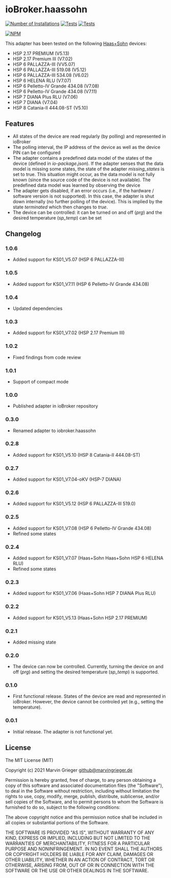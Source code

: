 # ioBroker.haassohn
[![Number of Installations](http://iobroker.live/badges/haassohn-installed.svg)](http://iobroker.live/badges/haassohn-stable.svg) [![Tests](https://travis-ci.org/marvingrieger/ioBroker.haassohn.svg?branch=master)](https://travis-ci.org/marvingrieger/ioBroker.haassohn) [![Tests](https://ci.appveyor.com/api/projects/status/pa1806omq9l1qdii?svg=true)](https://ci.appveyor.com/project/marvingrieger/iobroker-haassohn)

[![NPM](https://nodei.co/npm/iobroker.haassohn.png)](https://npmjs.org/package/iobroker.haassohn)

This adapter has been tested on the following [Haas+Sohn](http://haassohn.com) devices:
* HSP 2.17 PREMIUM (V5.13)
* HSP 2.17 Premium III (V7.02)
* HSP 6 PALLAZZA-III (VV5.07)
* HSP 6 PALLAZZA-III 519.08 (V5.12)
* HSP 6 PALLAZZA-III 534.08 (V6.02)
* HSP 6 HELENA RLU (V7.07)
* HSP 6 Pelletto-IV Grande 434.08 (V7.08)
* HSP 6 Pelletto-IV Grande 434.08 (V7.11)
* HSP 7 DIANA Plus RLU (V7.06)
* HSP 7 DIANA (V7.04)
* HSP 8 Catania-II 444.08-ST (V5.10)

## Features
* All states of the device are read regularly (by polling) and represented in ioBroker
* The polling interval, the IP address of the device as well as the device PIN can be configured
* The adapter contains a predefined data model of the states of the device (defined in *io-package.json*). If the adapter senses that the data model is missing some states, the state of the adapter *missing_states* is set to true. This situation might occur, as the data model is not fully known (since the source code of the device is not available). The predefined data model was learned by observing the device
* The adapter gets disabled, if an error occurs (i.e., if the hardware / software version is not supported). In this case, the adapter is shut down internally (no further polling of the device). This is implied by the state *terminated* which then changes to *true*.
* The device can be controlled: it can be turned on and off (*prg*) and the desired temperature (*sp_temp*) can be set

## Changelog
### 1.0.6
* Added support for KS01_V5.07 (HSP 6 PALLAZZA-III)

### 1.0.5
* Added support for KS01_V7.11 (HSP 6 Pelletto-IV Grande 434.08)

### 1.0.4
* Updated dependencies

### 1.0.3
* Added support for KS01_V7.02 (HSP 2.17 Premium III)

### 1.0.2
* Fixed findings from code review

### 1.0.1
* Support of compact mode

### 1.0.0
* Published adapter in ioBroker repository

### 0.3.0
* Renamed adapter to iobroker.haassohn

### 0.2.8
* Added support for KS01_V5.10 (HSP 8 Catania-II 444.08-ST)

### 0.2.7
* Added support for KS01_V7.04-oKV (HSP-7 DIANA)

### 0.2.6
* Added support for KS01_V5.12 (HSP 6 PALLAZZA-III 519.0)

### 0.2.5
* Added support for KS01_V7.08 (HSP 6 Pelletto-IV Grande 434.08)
* Refined some states

### 0.2.4
* Added support for KS01_V7.07 (Haas+Sohn Haas+Sohn HSP 6 HELENA RLU)
* Refined some states

### 0.2.3
* Added support for KS01_V7.06 (Haas+Sohn HSP 7 DIANA Plus RLU)

### 0.2.2
* Added support for KS01_V5.13 (Haas+Sohn HSP 2.17 PREMIUM)

### 0.2.1
* Added missing state

### 0.2.0
* The device can now be controlled. Currently, turning the device on and off (*prg*) and setting the desired temperature (*sp_temp*) is supported.

### 0.1.0
* First functional release. States of the device are read and represented in ioBroker. However, the device cannot be controled yet (e.g., setting the temperature).

### 0.0.1
* Initial release. The adapter is not functional yet.

## License
The MIT License (MIT)

Copyright (c) 2021 Marvin Grieger <github@marvingrieger.de>

Permission is hereby granted, free of charge, to any person obtaining a copy
of this software and associated documentation files (the "Software"), to deal
in the Software without restriction, including without limitation the rights
to use, copy, modify, merge, publish, distribute, sublicense, and/or sell
copies of the Software, and to permit persons to whom the Software is
furnished to do so, subject to the following conditions:

The above copyright notice and this permission notice shall be included in
all copies or substantial portions of the Software.

THE SOFTWARE IS PROVIDED "AS IS", WITHOUT WARRANTY OF ANY KIND, EXPRESS OR
IMPLIED, INCLUDING BUT NOT LIMITED TO THE WARRANTIES OF MERCHANTABILITY,
FITNESS FOR A PARTICULAR PURPOSE AND NONINFRINGEMENT. IN NO EVENT SHALL THE
AUTHORS OR COPYRIGHT HOLDERS BE LIABLE FOR ANY CLAIM, DAMAGES OR OTHER
LIABILITY, WHETHER IN AN ACTION OF CONTRACT, TORT OR OTHERWISE, ARISING FROM,
OUT OF OR IN CONNECTION WITH THE SOFTWARE OR THE USE OR OTHER DEALINGS IN
THE SOFTWARE.
